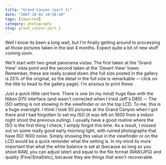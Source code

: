 ```yaml
---
title: "Grand Canyon (part 1)"
date: "2007-10-03 10:58:40"
tags: [imported]
category: photography
slug: grand_canyon_part_1
---
```


Well I know its been a long wait, but I'm finally getting around to processing all those pictures taken in the last 4 months. Expect quite a bit of new stuff coming soon.

We'll start with two great panorama vistas: The first taken at the 'Grand View' vista point and the second taken at the 'Desert View' tower. Remember, these are really scaled down (the full size posted in the gallery is 25% of the original, so the detail in the full size is remarkable -- click on the title to head to the gallery page). I'm anxious to print these.

Just a quick little rant here. There is one (in my mind) huge flaw with the Nikon D70 interface (and wasn't corrected when I tried Jeff's D80) -- The ISO setting is not showing in the viewfinder or on the top LCD. To me, this is a huge oversight. I think I took 50 pictures at the Grand Canyon when I got there and I had forgotten to set my ISO (it was left on 1600 from a indoor night shoot the previous outing). I usually have a good routine where the ISO is the first thing I check; I simply forgot this time. As a result, I missed out on some really good early morning light, with ruined photographs that have ISO 1600 noise. Simply showing this value in the viewfinder or on the LCD would be a quick reminder what the setting is. In my mind its more important that what the white balance is set at (because as long as you shoot RAW, you can adjust later) and equal to the file format (RAW/JPG) and quality (Fine/Small/etc), because they are things that aren't recoverable.
